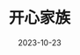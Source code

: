 ---
layout: movie-review
title: 开心家族
description: >
  在影片结尾部分揭晓真相前，我觉得影片剧情拖沓、令人一头雾水，是三星的平庸之作；揭晓时眼泪不自觉往下掉，心中五味杂陈。一瞬间对男主产生了深深的共情，觉得他实在是太可怜太可怜了。再次证明了“喜剧的内核是悲剧”。不过即便深受感动，依然觉得瑜不掩瑕，前半部分的故事还是可以讲得更好些的。设定和走向跟《你好，李焕英》还挺像的，不过李焕英的前半段叙事比这部影片有意思多了。此外，美女护士猝不及防爱上男主的桥段也让我接受不能，有些男性意淫。
category: 电影
img: assets/img/movie/2023/kai_xin_jia_zu.webp
star: 4
date: 2023-10-23
---